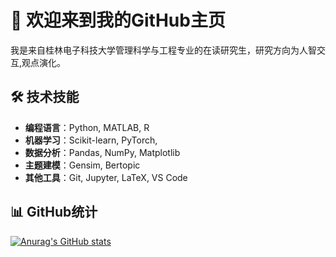# 👋 欢迎来到我的GitHub主页

我是来自桂林电子科技大学管理科学与工程专业的在读研究生，研究方向为人智交互,观点演化。

## 🛠️ 技术技能
- **编程语言**：Python, MATLAB, R
- **机器学习**：Scikit-learn, PyTorch, 
- **数据分析**：Pandas, NumPy, Matplotlib
- **主题建模**：Gensim, Bertopic
- **其他工具**：Git, Jupyter, LaTeX, VS Code

## 📊 GitHub统计
[![Anurag's GitHub stats](https://github-readme-stats.vercel.app/api?username=Decade-rider)](https://github.com/Decade-rider/github-readme-stats)